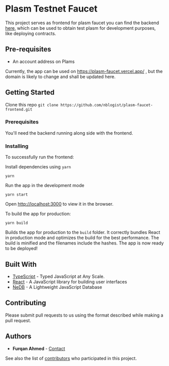 # Plasm Testnet Faucet 

This project serves as frontend for plasm faucet you can find the backend [here](https://github.com/nblogist/plasm-faucet-backend), which can be used to obtain test plasm for development purposes, like deploying contracts.

## Pre-requisites

- An account address on Plams

Currently, the app can be used on https://plasm-faucet.vercel.app/ , but the domain is likely to change and shall be updated here.

## Getting Started

Clone this repo ```git clone https://github.com/nblogist/plasm-faucet-frontend.git```

### Prerequisites

You'll need the backend running along side with the frontend.

### Installing

To successfully run the frontend:

Install dependencies using ```yarn```

```
yarn
```

Run the app in the development mode

```
yarn start
```
Open [http://localhost:3000](http://localhost:3000) to view it in the browser.

To build the app for production:
```
yarn build
```

Builds the app for production to the `build` folder.
It correctly bundles React in production mode and optimizes the build for the best performance.
The build is minified and the filenames include the hashes.
The app is now ready to be deployed!

## Built With

* [TypeScript](https://www.typescriptlang.org/) - Typed JavaScript at Any Scale.
* [React](https://reactjs.org/) - A JavaScript library for building user interfaces
* [NeDB](https://github.com/louischatriot/nedb) - A Lightweight JavaScript Database

## Contributing

Please submit pull requests to us using the format described while making a pull request.

## Authors

* **Furqan Ahmed** - [Contact](https://furqan.me)

See also the list of [contributors](https://github.com/nblogist/plasm-faucet-frontend/contributors) who participated in this project.
